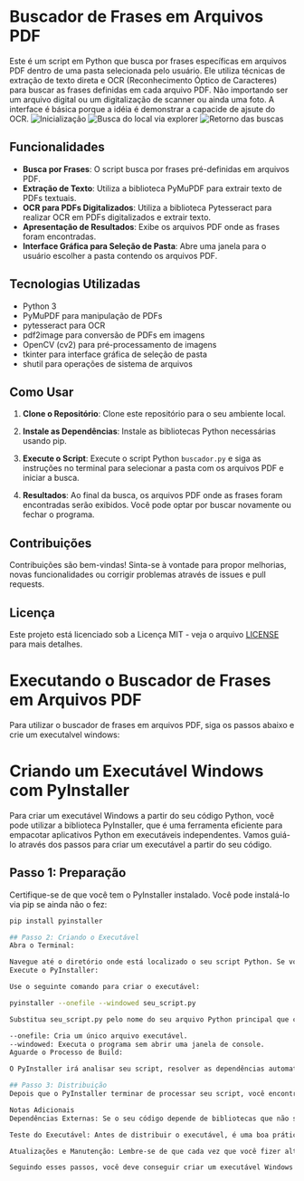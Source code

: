 # Buscador de Frases em Arquivos PDF

Este é um script em Python que busca por frases específicas em arquivos PDF dentro de uma pasta selecionada pelo usuário. Ele utiliza técnicas de extração de texto direta e OCR (Reconhecimento Óptico de Caracteres) para buscar as frases definidas em cada arquivo PDF. Não importando ser um arquivo digital ou um digitalização de scanner ou ainda uma foto. A interface é básica porque a idéia é demonstrar a capacide de ajsute do OCR.
![Inicialização](https://lh3.googleusercontent.com/d/1tuTIfuN2t1EHsgQyBoVfIN3y_zBSFWOo)
![Busca do local via explorer](https://lh3.googleusercontent.com/d/1urzhDyk0IfZ3tCC2pMA6DKLYyZr2_9t6)
![Retorno das buscas](https://lh3.googleusercontent.com/d/1tRHvVpFy4pqOUxDUBptrrQ-gT9N3DRvq)


## Funcionalidades

- **Busca por Frases**: O script busca por frases pré-definidas em arquivos PDF.
- **Extração de Texto**: Utiliza a biblioteca PyMuPDF para extrair texto de PDFs textuais.
- **OCR para PDFs Digitalizados**: Utiliza a biblioteca Pytesseract para realizar OCR em PDFs digitalizados e extrair texto.
- **Apresentação de Resultados**: Exibe os arquivos PDF onde as frases foram encontradas.
- **Interface Gráfica para Seleção de Pasta**: Abre uma janela para o usuário escolher a pasta contendo os arquivos PDF.

## Tecnologias Utilizadas

- Python 3
- PyMuPDF para manipulação de PDFs
- pytesseract para OCR
- pdf2image para conversão de PDFs em imagens
- OpenCV (cv2) para pré-processamento de imagens
- tkinter para interface gráfica de seleção de pasta
- shutil para operações de sistema de arquivos

## Como Usar

1. **Clone o Repositório**: Clone este repositório para o seu ambiente local.
2. **Instale as Dependências**: Instale as bibliotecas Python necessárias usando pip.
3. **Execute o Script**: Execute o script Python `buscador.py` e siga as instruções no terminal para selecionar a pasta com os arquivos PDF e iniciar a busca.

4. **Resultados**: Ao final da busca, os arquivos PDF onde as frases foram encontradas serão exibidos. Você pode optar por buscar novamente ou fechar o programa.

## Contribuições

Contribuições são bem-vindas! Sinta-se à vontade para propor melhorias, novas funcionalidades ou corrigir problemas através de issues e pull requests.

## Licença

Este projeto está licenciado sob a Licença MIT - veja o arquivo [LICENSE](./LICENSE) para mais detalhes.

# Executando o Buscador de Frases em Arquivos PDF

Para utilizar o buscador de frases em arquivos PDF, siga os passos abaixo e crie um executalvel windows:

# Criando um Executável Windows com PyInstaller

Para criar um executável Windows a partir do seu código Python, você pode utilizar a biblioteca PyInstaller, que é uma ferramenta eficiente para empacotar aplicativos Python em executáveis independentes. Vamos guiá-lo através dos passos para criar um executável a partir do seu código.

## Passo 1: Preparação

Certifique-se de que você tem o PyInstaller instalado. Você pode instalá-lo via pip se ainda não o fez:

```bash
pip install pyinstaller

## Passo 2: Criando o Executável
Abra o Terminal:

Navegue até o diretório onde está localizado o seu script Python. Se você estiver usando o Windows, abra o Prompt de Comando ou o PowerShell.
Execute o PyInstaller:

Use o seguinte comando para criar o executável:

pyinstaller --onefile --windowed seu_script.py

Substitua seu_script.py pelo nome do seu arquivo Python principal que contém o código que você deseja transformar em executável.

--onefile: Cria um único arquivo executável.
--windowed: Executa o programa sem abrir uma janela de console.
Aguarde o Processo de Build:

O PyInstaller irá analisar seu script, resolver as dependências automaticamente e criar o executável na pasta dist dentro do diretório atual.

## Passo 3: Distribuição
Depois que o PyInstaller terminar de processar seu script, você encontrará o arquivo executável na pasta dist. Este arquivo executável pode ser distribuído e executado em outras máquinas Windows sem a necessidade de ter o Python instalado, pois inclui tudo o que é necessário para a execução do programa.

Notas Adicionais
Dependências Externas: Se o seu código depende de bibliotecas que não são puramente Python (como OpenCV, PyMuPDF, etc.), você pode precisar ajustar o processo para garantir que essas dependências sejam incluídas corretamente no executável. Às vezes, isso pode exigir configurações adicionais no arquivo de especificação do PyInstaller (seu_script.spec).

Teste do Executável: Antes de distribuir o executável, é uma boa prática testá-lo em diferentes máquinas para garantir que tudo funcione como esperado.

Atualizações e Manutenção: Lembre-se de que cada vez que você fizer alterações significativas no seu código, precisará reconstruir o executável usando o PyInstaller para garantir que as mudanças sejam refletidas na versão distribuída.

Seguindo esses passos, você deve conseguir criar um executável Windows a partir do seu código Python com sucesso.

